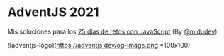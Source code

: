 # AdventJS 2021
Mis soluciones para los [25 días de retos con JavaScript](https://adventjs.dev/) (By [@midudev](https://twitter.com/midudev))


![adventjs-logo](https://adventjs.dev/og-image.png =100x100)
